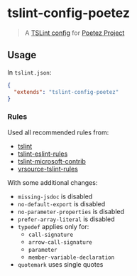 # tslint-config-poetez

> A [TSLint config](https://palantir.github.io/tslint/usage/tslint-json/)
for [Poetez Project](https://github.com/poetez)

## Usage

In `tslint.json`:
```json
{
  "extends": "tslint-config-poetez"
}
```

### Rules
Used all recommended rules from:
* [tslint](https://palantir.github.io/tslint/)
* [tslint-eslint-rules](https://github.com/buzinas/tslint-eslint-rules)
* [tslint-microsoft-contrib](https://github.com/Microsoft/tslint-microsoft-contrib)
* [vrsource-tslint-rules](https://github.com/vrsource/vrsource-tslint-rules)

With some additional changes: 
* `missing-jsdoc` is disabled
* `no-default-export` is disabled
* `no-parameter-properties` is disabled
* `prefer-array-literal` is disabled
* `typedef` applies only for: 
  * `call-signature`
  * `arrow-call-signature`
  * `parameter`
  * `member-variable-declaration`
* `quotemark` uses single quotes